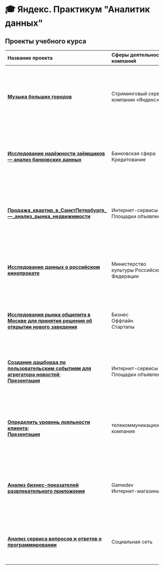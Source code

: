 # :mortar_board: Яндекс. Практикум "Аналитик данных"
## Проекты учебного курса
| Название проекта | Сферы деятельности компаний | Направление деятельности | Навыки и инструменты | Задачи проекта | 
| :-------------------- | :-------------------- | :-------------------- | :-------------------- | :-------------------- |
| [**Музыка больших городов**](https://github.com/AnatolyKuzmin/Data_Analyst_Yandex/tree/main/Музыка%20больших%20городов) | Стриминговый сервис компании «Яндекс» | Data Analyst <br>Продуктовый аналитик | -Pandas <br>-Python <br>-Предобработка данных | Активность пользователей в Москве и Петербурге. Какие жанры слушают пользователи в зависимости от города. В Москве чаще слушают поп-музыку, в Петербурге — русский рэп |
| [**Исследование надёжности заёмщиков — анализ банковских данных**](https://github.com/AnatolyKuzmin/Data_Analyst_Yandex/tree/main/Исследование_надёжности_заёмщиков_анализ_банковских_данных) | Банковская сфера<br>Кредитование | Data Analyst<br>Финансовый аналитик | -Pandas<br>-PyMystem3<br>-Python<br>-лемматизация<br>-предобработка данных | На основе статистики о платёжеспособности клиентов исследовать влияет ли семейное положение и количество детей клиента на факт возврата кредита в срок | 
| [**Продажа_квартир_в_СанктПетербурге_—_анализ_рынка_недвижимости**](https://github.com/AnatolyKuzmin/Data_Analyst_Yandex/blob/main/Продажа_квартир_в_СанктПетербурге_—_анализ_рынка_недвижимости.ipynb) | Интернет-сервисы<br>Площадки объявлений | Data Analyst<br>Fraud-аналитик<br>Маркетинг-аналитик | -Matplotlib<br>-Pandas<br>-Python<br>-визуализация данных<br>-исследовательский анализ данных<br>-предобработка данных | Используя данные сервиса Яндекс.Недвижимость, определить рыночную стоимость объектов недвижимости и типичные параметры квартир | 
| [**Исследование данных о российском кинопрокате**](https://github.com/AnatolyKuzmin/Data_Analyst_Yandex/blob/main/Исследование%20данных%20о%20российском%20кинопрокате.ipynb) | Министерство культуры Российской Федерации | Data Analyst | -Pandas <br>-Python <br>-Предобработка данных | Нужно изучить рынок российского кинопроката и выявить текущие тренды. Уделите внимание фильмам, которые получили государственную поддержку | 
| [**Исследования рынка общепита в Москве для принятия решения об открытии нового заведения**](https://github.com/AnatolyKuzmin/Data_Analyst_Yandex/blob/main/Рынок%20заведений%20общественного%20питания%20Москвы.ipynb) | Бизнес<br>Оффлайн<br>Стартапы | Data Analyst<br>Аналитик универсал<br>Маркетинг-аналитик | -Pandas<br>-Plotly<br>-Python<br>-Seaborn<br>-визуализация данных<br>-PowerPoint | Исследование рынка общественного питания на основе открытых данных, подготовка презентации для инвесторов | 
| [**Создание дашборда по пользовательским событиям для агрегатора новостей**](https://github.com/AnatolyKuzmin/Data_Analyst_Yandex/blob/main/Создание%20дашборда%20по%20пользовательским%20событиям%20для%20агрегатора.ipynb);<br>[**Презентация**](https://github.com/AnatolyKuzmin/Data_Analyst_Yandex/blob/main/Создание%20дашборда%20по%20пользовательским%20событиям%20для%20агрегатора.pdf) | Интернет-сервисы<br>Площадки объявлений | Маркетинг-аналитик<br>Data Analyst<br>Аналитик (универсал)<br>BI-аналитик | -Python<br>-SQLAlchemy<br>-PostgreSQL<br>-dash<br>-Tableau<br>-продуктовые метрики<br>-построение дашбордов | Используя данные Яндекс.Дзена построить дашборд с метриками взаимодействия пользователей с карточками статей | 
| [**Определить уровень лояльности клиента**](https://github.com/AnatolyKuzmin/Data_Analyst_Yandex/blob/main/Определить%20уровень%20лояльности%20клиента.ipynb);<br>[**Презентация**](https://github.com/AnatolyKuzmin/Data_Analyst_Yandex/blob/main/Определить%20уровень%20лояльности%20клиента.pdf) | телекоммуникационная компания | Маркетинг-аналитик<br>Data Analyst<br>Аналитик (универсал)<br>BI-аналитик | -Python<br>-SQLAlchemy<br>-PostgreSQL<br>-dash<br>-Tableau<br>-продуктовые метрики<br>-построение дашбордов | Определить текущий уровень потребительской лояльности, или NPS (от англ. Net Promoter Score), среди клиентов из России |
| [**Анализ бизнес-показателей развлекательного приложения**](https://github.com/AnatolyKuzmin/Data_Analyst_Yandex/blob/main/Анализ%20бизнес-показателей%20развлекательного%20приложения.ipynb) | Gamedev<br>Интернет-магазины | Маркетинг-аналитик<br>Продуктовый аналитик | -Python<br>-Matplotlib<br>-NumPy<br>-dash<br>-Pandas<br>-исследовательский анализ данных<br>-описательная статистика | Несмотря на огромные вложения в рекламу, последние несколько месяцев компания терпит убытки. Ваша задача — разобраться в причинах и помочь компании выйти в плюс |
| [**Анализ сервиса вопросов и ответов о программировании**](https://github.com/AnatolyKuzmin/Data_Analyst_Yandex/blob/main/Анализ%20сервиса%20вопросов%20и%20ответов%20о%20программировании.ipynb) | Социальная сеть | Маркетинг-аналитик<br>Продуктовый аналитик | -Python<br>-SQLAlchemy<br>-PostgreSQL<br>-исследовательский анализ данных<br>-описательная статистика | Небольшой проект по анализу сервиса вопросов и ответов о программировании |

